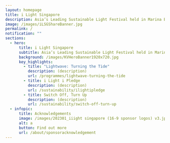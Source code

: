 ```yaml
---
layout: homepage
title: i Light Singapore
description: Asia’s Leading Sustainable Light Festival held in Marina Bay
image: /images/iLSGShareBanner.jpg
permalink: /
notification: ""
sections:
  - hero:
      title: i Light Singapore
      subtitle: Asia’s Leading Sustainable Light Festival held in Marina Bay
      background: /images/KVHeroBanner1920x720.jpg
      key_highlights:
        - title: "Lightwave: Turning the Tide"
          description: (description)
          url: /programmes/lightwave-turning-the-tide
        - title: i Light i Pledge
          description: (description)
          url: /sustainability/ilightipledge
        - title: Switch Off, Turn Up
          description: (description)
          url: /sustainability/switch-off-turn-up
  - infopic:
      title: Acknowledgements
      image: /images/202301_iiight singapore (16-9 sponsor logos) v3.jpg
      alt: a
      button: Find out more
      url: /about/sponsoracknowledgement
---
```

